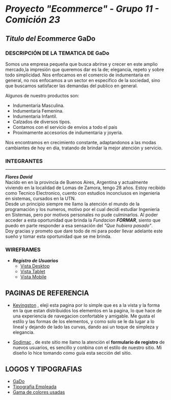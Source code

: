 # ***Proyecto "Ecommerce" - Grupo 11 - Comición 23***
## *Titulo del Ecommerce* **GaDo** 
### DESCRIPCIÓN DE LA TEMATICA DE GaDo
Somos una empresa pequeña que busca abrirse y crecer en este amplio mercado,la impresión que queremos dar es la de; elegancia, repeto y sobre todo simplicidad. Nos enfocamos en el comercio de indumentaria en general, no nos enfocamos a un sector en especifico de la sociedad, sino que buscamos satisfacer las demandas del publico en general.

Algunos de nuestro productos son:

* Indumentaria Masculina.
* Indumentaria Femenina.
* Indumentaria Infantil.
* Calzados de diversos tipos.
* Contamos con el servicio de envios a todo el pais
* Proximamente accesorios de indumentaria y joyeria.

Nos encontramos en crecimiento constante, adaptandonos a las modas cambiantes de hoy en dia, tratando de brindar la mejor atención y servicio.

### **INTEGRANTES**
---
***Flores David***  
Nacido en en la provincia de Buenos Aires, Argentina y actualmente viviendo en la localidad de Lomas de Zamora, tengo 28 años. Estoy recibido como Tecnico Electronico, cuento con estudios inconclusos en ingenieria en sistemas, cursados en la UTN.  
Desde un principio siempre me llamo la atención el mundo de la programación y los numeros, motivo por el cual decidi estudiar Ingenieria en Sistemas, pero por motivos personales no pude culminarlos. Al poder acceder a esta oportunidad que brinda la *Fundacion **FORMAR***, siento que puedo en parte responder a esa sensación del *"Que hubiera pasado"*.  
Doy gracias y prometo que dare todo de mi para poder llevar adelante este sueño y tomar esta oportunidad que se me brinda.

### **WIREFRAMES**  
* ***Registro de Usuarios***  
    * [Vista Desktop](/registro/desktop/Registro.png)
    * [Vista Tablet]()
    * [Vista Mobile]()

## PAGINAS DE REFERENCIA  
* [Kevingston](https://www.kevingston.com/) , eleji esta pagina por lo simple que es a la vista y la forma en la que estan distribuidos los elementos en la pagina, lo que hace de una experiencia de navegacion confortable y amigable. Me gusta el estilo y las formas de los elementos, y como solo se le da lugar a lo lineal y dejando de lado las curvas, dando asi un toque de simpleza y elegancia.

* [Sodimac](https://www.sodimac.com.ar/sodimac-ar/myaccount/register/personal) , de este sitio me llamo la atención el **formulario de registro** de nuevos usuarios, es sencillo y conbina con el estilo de nuestro sitio. Mi diseño lo hice tomando como guía esta sección del sitio.

## LOGOS Y TIPOGRAFIAS  
* [GaDo]()
* [Tipografia Empleada]()
* [Gama de colores usadas]()